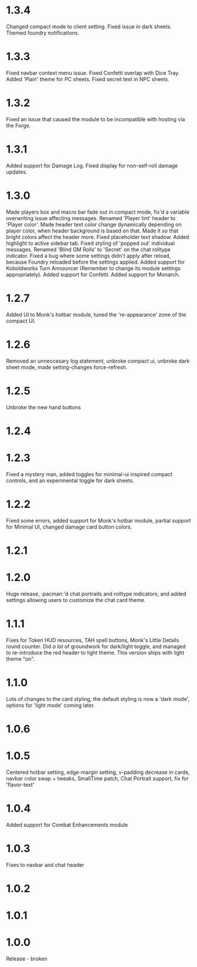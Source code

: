 # 1.3.4
Changed compact mode to client setting. Fixed issue in dark sheets. Themed foundry notifications.
# 1.3.3
Fixed navbar context menu issue. Fixed Confetti overlap with Dice Tray. Added 'Plain' theme for PC sheets. Fixed secret text in NPC sheets.
# 1.3.2
Fixed an issue that caused the module to be incompatible with hosting via the Forge.
# 1.3.1
Added support for Damage Log.
Fixed display for non-self-roll damage updates.
# 1.3.0
Made players box and macro bar fade out in compact mode, fix'd a variable overwriting issue affecting messages.
Renamed 'Player tint' header to 'Player color'. Made header text color change dynamically depending on player color, when header background is based on that. Made it so that bright colors affect the header more.
Fixed placeholder text shadow. Added highlight to active sidebar tab. Fixed styling of 'popped out' individual messages. Renamed 'Blind GM Rolls' to 'Secret' on the chat rolltype indicator.
Fixed a bug where some settings didn't apply after reload, because Foundry reloaded before the settings applied.
Added support for Koboldworks Turn Announcer (Remember to change its module settings appropriately).
Added support for Confetti.
Added support for Monarch.
# 1.2.7
Added UI to Monk's hotbar module, tuned the 're-appearance' zone of the compact UI.
# 1.2.6
Removed an unneccesary log statement, unbroke compact ui, unbroke dark sheet mode, made setting-changes force-refresh.
# 1.2.5
Unbroke the new hand buttons
# 1.2.4
# 1.2.3
Fixed a mystery man, added toggles for minimal-ui inspired compact controls, and an experimental toggle for dark sheets.
# 1.2.2
Fixed some errors, added support for Monk's hotbar module, partial support for Minimal UI, changed damage card button colors.
# 1.2.1
# 1.2.0
Huge release, :pacman:'d chat portraits and rolltype indicators, and added settings allowing users to customize the chat card theme.
# 1.1.1
Fixes for Token HUD resources, TAH spell buttons, Monk's Little Details round counter.
Did *a lot* of groundwork for dark/light toggle, and managed to re-introduce the red header to light theme. This version ships with light theme "on".
# 1.1.0
Lots of changes to the card styling, the default styling is now a 'dark mode', options for 'light mode' coming later.
# 1.0.6
# 1.0.5
Centered hotbar setting, edge-margin setting, v-padding decrease in cards, navbar color swap + tweaks, SmallTime patch, Chat Portrait support, fix for 'flavor-text'
# 1.0.4
Added support for Combat Enhancements module
# 1.0.3
Fixes to navbar and chat header
# 1.0.2
# 1.0.1
# 1.0.0
Release - broken